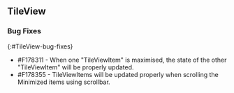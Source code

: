 ## TileView   

### Bug Fixes
{:#TileView-bug-fixes}

* \#F178311 - When one "TileViewItem" is maximised, the state of the other "TileViewItem" will be properly updated. 
* \#F178355 - TileViewItems will be updated properly when scrolling the Minimized items using scrollbar.  


